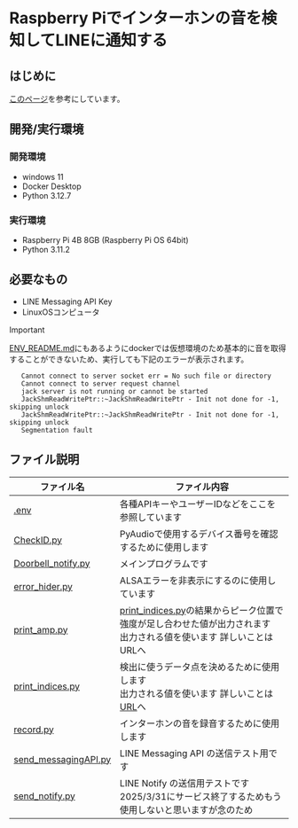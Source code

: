 # Raspberry Piでインターホンの音を検知してLINEに通知する

## はじめに
[このページ](https://qiita.com/nkgwwwww/items/cd0e7433cfc4b2ea0a59)を参考にしています。

## 開発/実行環境
### 開発環境
* windows 11
* Docker Desktop
* Python 3.12.7

### 実行環境
* Raspberry Pi 4B 8GB   (Raspberry Pi OS 64bit)
* Python 3.11.2

## 必要なもの
* LINE Messaging API Key
* LinuxOSコンピュータ

> [!IMPORTANT]  
>[ENV_README.md](./ENV_README.md)にもあるようにdockerでは仮想環境のため基本的に音を取得することができないため、実行しても下記のエラーが表示されます。
>
>        Cannot connect to server socket err = No such file or directory
>        Cannot connect to server request channel
>        jack server is not running or cannot be started
>        JackShmReadWritePtr::~JackShmReadWritePtr - Init not done for -1, skipping unlock
>        JackShmReadWritePtr::~JackShmReadWritePtr - Init not done for -1, skipping unlock
>        Segmentation fault

## ファイル説明
|ファイル名                                          |ファイル内容  |
|---                                                |---    |
|[.env](./src/.env)                                 |各種APIキーやユーザーIDなどをここを参照しています |
|[CheckID.py](./src/CheckID.py)                     |PyAudioで使用するデバイス番号を確認するために使用します    |
|[Doorbell_notify.py](./src/Doorbell_notify.py)     |メインプログラムです    |
|[error_hider.py](./src/error_hider.py)             |ALSAエラーを非表示にするのに使用しています    |
|[print_amp.py](./src/print_amp.py)                 |[print_indices.py](./src/print_indices.py)の結果からピーク位置で強度が足し合わせた値が出力されます <br> 出力される値を使います   詳しいことはURLへ    |
|[print_indices.py](./src/print_indices.py)         |検出に使うデータ点を決めるために使用します <br> 出力される値を使います	詳しいことは[URL](https://qiita.com/nkgwwwww/items/cd0e7433cfc4b2ea0a59)へ    |
|[record.py](./src/record.py)                       |インターホンの音を録音するために使用します    |
|[send_messagingAPI.py](./src/send_messagingAPI.py) |LINE Messaging API の送信テスト用です |
|[send_notify.py](./src/send_notify.py)             |LINE Notify の送信用テストです 2025/3/31にサービス終了するためもう使用しないと思いますが念のため    |
